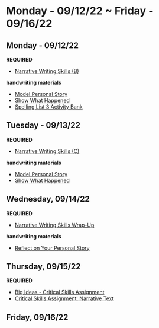 # Monday -  09/12/22 ~ Friday - 09/16/22

## Monday -  09/12/22

**REQUIRED**
-   [Narrative Writing Skills (B)](https://static.k12.com/calms_media/media/8446500_8447000/8446785/3/8596b895fe664ea19406f6f63ae7d15b908c0815/ELA_LG_03_01_12_NWS3_WWS_MD_02.pdf?_ga=2.57909738.1909301000.1662985398-298254525.1660763735)

**handwriting materials**
-   [Model Personal Story](https://static.k12.com/calms_media/media/8446500_8447000/8446769/3/0725b36252f5b1d5a1f6021b05bf8f575a57f9c7/16_ELA_AB_03_01_11_NWS3_WWS_IN_01_WRT1.pdf?_ga=2.44615268.1909301000.1662985398-298254525.1660763735)
-   [Show What Happened](https://static.k12.com/calms_media/media/8446500_8447000/8446772/3/f8a5701fbedb961e34a49240e51b256ca5e9bff9/19_ELA_AB_03_01_12_NWS3_WWS_MD_02_WRT.pdf?_ga=2.21217915.1909301000.1662985398-298254525.1660763735)
-   [Spelling List 3 Activity Bank](https://static.k12.com/calms_media/media/8446500_8447000/8446771/3/f0fdca841c48116c383c13098120e54023d3dd95/18_ELA_AB_03_01_12_NWS3_WWS_MD_02_SPOFF.pdf?_ga=2.21217915.1909301000.1662985398-298254525.1660763735)

## Tuesday -  09/13/22

**REQUIRED**
-   [Narrative Writing Skills (C)](https://static.k12.com/calms_media/media/8446500_8447000/8446786/3/0b909fd979d919615f9f20916ffca75b2c5ffc2a/ELA_LG_03_01_13_NWS3_WWS_MD_03.pdf?_ga=2.250218694.1909301000.1662985398-298254525.1660763735)

**handwriting materials**
-   [Model Personal Story](https://static.k12.com/calms_media/media/8446500_8447000/8446769/3/0725b36252f5b1d5a1f6021b05bf8f575a57f9c7/16_ELA_AB_03_01_11_NWS3_WWS_IN_01_WRT1.pdf?_ga=2.250218694.1909301000.1662985398-298254525.1660763735)
-   [Show What Happened](https://static.k12.com/calms_media/media/8446500_8447000/8446773/3/2b1d44e2976af33742c5fbaaea0731509d562e8d/20_ELA_AB_03_01_13_NWS3_WWS_MD_02_WRT.pdf?_ga=2.246137924.1909301000.1662985398-298254525.1660763735)

## Wednesday, 09/14/22

**REQUIRED**
-   [Narrative Writing Skills Wrap-Up](https://static.k12.com/calms_media/media/8446500_8447000/8446787/4/2973c886903fea1eab4bfc1bf5b45171f0d0649e/ELA_LG_03_01_14_NWS3_WWS_FI_04.pdf?_ga=2.54128104.1909301000.1662985398-298254525.1660763735)

**handwriting materials**
-   [Reflect on Your Personal Story](https://static.k12.com/calms_media/media/8446500_8447000/8446774/3/d8eff08cf8d3695a99f9788b081b472c298678f4/21_ELA_AB_03_01_14_NWS3_WWS_FI_04.pdf?_ga=2.250652102.1909301000.1662985398-298254525.1660763735)

## Thursday, 09/15/22

**REQUIRED**
-   [Big Ideas - Critical Skills Assignment](https://static.k12.com/calms_media/media/8446500_8447000/8446788/3/6c584709b1baf8afbe8a03891b54a7c20664f2f4/ELA_LG_03_01_15_BIG_IDEA_CRIT_SKILLS.pdf?_ga=2.16369014.1909301000.1662985398-298254525.1660763735)
-   [Critical Skills Assignment: Narrative Text](https://static.k12.com/calms_media/media/8465000_8465500/8465372/2/cdaa206f67a4c42c76177f373a2adc5e50545adc/ELA_03_Unit_01_BID_Critical_Skills_Assignment.docx?_ga=2.16369014.1909301000.1662985398-298254525.1660763735)

##  Friday, 09/16/22